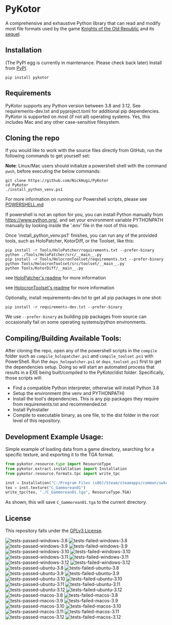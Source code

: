 PyKotor
=======
A comprehensive and exhaustive Python library that can read and modify most file formats used by the game [Knights of the Old Republic](https://en.wikipedia.org/wiki/Star_Wars:_Knights_of_the_Old_Republic_(video_game)) and its [sequel](https://en.wikipedia.org/wiki/Star_Wars_Knights_of_the_Old_Republic_II:_The_Sith_Lords).

## Installation
(The PyPI egg is currently in maintenance. Please check back later) Install from [PyPI](https://pypi.org/project/PyKotor/).
```commandline
pip install pykotor
```

## Requirements
PyKotor supports any Python version between 3.8 and 3.12. See requirements-dev.txt and pyproject.toml for additional pip dependencies.
PyKotor is supported on most (if not all) operating systems. Yes, this includes Mac and any other case-sensitive filesystem.

## Cloning the repo
If you would like to work with the source files directly from GitHub, run the following commands to get yourself set:

**Note**: Linux/Mac users should initialize a powershell shell with the command `pwsh`, before executing the below commands:

```commandline
git clone https://github.com/NickHugi/PyKotor
cd PyKotor
./install_python_venv.ps1
```
For more information on running our Powershell scripts, please see [POWERSHELL.md](https://github.com/NickHugi/PyKotor/blob/master/POWERSHELL.md)

If powershell is not an option for you, you can install Python manually from https://www.python.org/, and set your environment variable PYTHONPATH manually by looking inside the '.env' file in the root of this repo.


Once 'install_python_venv.ps1' finishes, you can run any of the provided tools, such as HoloPatcher, KotorDiff, or the Toolset, like this:
```commandline
pip install -r Tools/HoloPatcher/requirements.txt --prefer-binary
python ./Tools/HoloPatcher/src/__main__.py
pip install -r Tools/HolocronToolset/requirements.txt --prefer-binary
python Tools/HolocronToolset/src/toolset/__main__.py
python Tools/KotorDiff/__main__.py
```

see [HoloPatcher's readme](https://github.com/NickHugi/PyKotor/tree/master/Tools/HoloPatcher#readme) for more information

see [HolocronToolset's readme](https://github.com/NickHugi/PyKotor/tree/master/Tools/HolocronToolset#readme) for more information

Optionally, install requirements-dev.txt to get all pip packages in one shot:
```commandline
pip install -r requirements-dev.txt --prefer-binary
```
We use `--prefer-binary` as building pip packages from source can occasionally fail on some operating systems/python environments.

## Compiling/Building Available Tools:
After cloning the repo, open any of the powershell scripts in the `compile` folder such as `compile_holopatcher.ps1` and `compile_toolset.ps1` with PowerShell. Run the `deps_holopatcher.ps1` or `deps_toolset.ps1` first to get the dependencies setup. Doing so will start an automated process that results in a EXE being built/compiled to the PyKotor/dist folder. Specifically, those scripts will:
- Find a compatible Python interpreter, otherwise will install Python 3.8
- Setup the environment (the venv and PYTHONPATH)
- Install the tool's dependencies. This is any pip packages they require from requirements.txt and recommended.txt
- Install PyInstaller
- Compile to executable binary, as one file, to the dist folder in the root level of this repository.


## Development Example Usage:
Simple example of loading data from a game directory, searching for a specific texture, and exporting it to the TGA format.
```python
from pykotor.resource.type import ResourceType
from pykotor.extract.installation import Installation
from pykotor.resource.formats.tpc import write_tpc

inst = Installation("C:/Program Files (x86)/Steam/steamapps/common/swkotor")
tex = inst.texture("C_Gammorean01")
write_tpc(tex, "./C_Gammorean01.tga", ResourceType.TGA)
```
As shown, this will save `C_Gammorean01.tga` to the current directory.

## License
This repository falls under the [GPLv3 License](https://github.com/NickHugi/PyKotor/blob/master/LICENSE).

![tests-passed-windows-3.8](https://img.shields.io/badge/tests-passed-windows-3.8-brightgreen) ![tests-failed-windows-3.8](https://img.shields.io/badge/tests-failed-windows-3.8-red)
![tests-passed-windows-3.9](https://img.shields.io/badge/tests-passed-windows-3.9-brightgreen) ![tests-failed-windows-3.9](https://img.shields.io/badge/tests-failed-windows-3.9-red)
![tests-passed-windows-3.10](https://img.shields.io/badge/tests-passed-windows-3.10-brightgreen) ![tests-failed-windows-3.10](https://img.shields.io/badge/tests-failed-windows-3.10-red)
![tests-passed-windows-3.11](https://img.shields.io/badge/tests-passed-windows-3.11-brightgreen) ![tests-failed-windows-3.11](https://img.shields.io/badge/tests-failed-windows-3.11-red)
![tests-passed-windows-3.12](https://img.shields.io/badge/tests-passed-windows-3.12-brightgreen) ![tests-failed-windows-3.12](https://img.shields.io/badge/tests-failed-windows-3.12-red)
![tests-passed-ubuntu-3.8](https://img.shields.io/badge/tests-passed-ubuntu-3.8-brightgreen) ![tests-failed-ubuntu-3.8](https://img.shields.io/badge/tests-failed-ubuntu-3.8-red)
![tests-passed-ubuntu-3.9](https://img.shields.io/badge/tests-passed-ubuntu-3.9-brightgreen) ![tests-failed-ubuntu-3.9](https://img.shields.io/badge/tests-failed-ubuntu-3.9-red)
![tests-passed-ubuntu-3.10](https://img.shields.io/badge/tests-passed-ubuntu-3.10-brightgreen) ![tests-failed-ubuntu-3.10](https://img.shields.io/badge/tests-failed-ubuntu-3.10-red)
![tests-passed-ubuntu-3.11](https://img.shields.io/badge/tests-passed-ubuntu-3.11-brightgreen) ![tests-failed-ubuntu-3.11](https://img.shields.io/badge/tests-failed-ubuntu-3.11-red)
![tests-passed-ubuntu-3.12](https://img.shields.io/badge/tests-passed-ubuntu-3.12-brightgreen) ![tests-failed-ubuntu-3.12](https://img.shields.io/badge/tests-failed-ubuntu-3.12-red)
![tests-passed-macos-3.8](https://img.shields.io/badge/tests-passed-macos-3.8-brightgreen) ![tests-failed-macos-3.8](https://img.shields.io/badge/tests-failed-macos-3.8-red)
![tests-passed-macos-3.9](https://img.shields.io/badge/tests-passed-macos-3.9-brightgreen) ![tests-failed-macos-3.9](https://img.shields.io/badge/tests-failed-macos-3.9-red)
![tests-passed-macos-3.10](https://img.shields.io/badge/tests-passed-macos-3.10-brightgreen) ![tests-failed-macos-3.10](https://img.shields.io/badge/tests-failed-macos-3.10-red)
![tests-passed-macos-3.11](https://img.shields.io/badge/tests-passed-macos-3.11-brightgreen) ![tests-failed-macos-3.11](https://img.shields.io/badge/tests-failed-macos-3.11-red)
![tests-passed-macos-3.12](https://img.shields.io/badge/tests-passed-macos-3.12-brightgreen) ![tests-failed-macos-3.12](https://img.shields.io/badge/tests-failed-macos-3.12-red)

